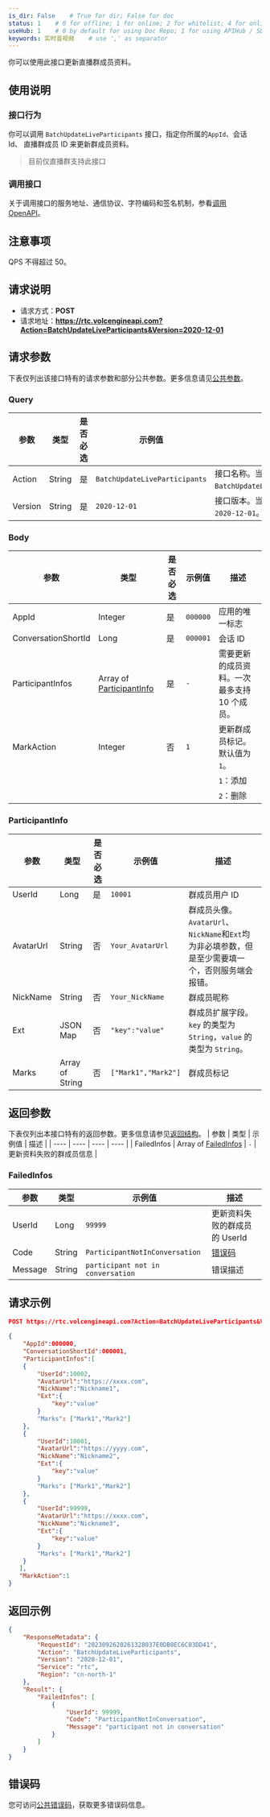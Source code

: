 ```yaml
---
is_dir: False    # True for dir; False for doc
status: 1    # 0 for offline; 1 for online; 2 for whitelist; 4 for online but hidden in TOC
useHub: 1    # 0 by default for using Doc Repo; 1 for using APIHub / SDKHub.
keywords: 实时音视频    # use ',' as separator
---
```


你可以使用此接口更新直播群成员资料。
## 使用说明
### 接口行为

你可以调用 `BatchUpdateLiveParticipants` 接口，指定你所属的`AppId`、会话 Id、 直播群成员 ID 来更新群成员资料。

> 目前仅直播群支持此接口

### 调用接口

关于调用接口的服务地址、通信协议、字符编码和签名机制，参看[调用 OpenAPI](https://www.volcengine.com/docs/6348/412251)。
## 注意事项
QPS 不得超过 50。
## 请求说明
- 请求方式：**POST**
- 请求地址：**https://rtc.volcengineapi.com?Action=BatchUpdateLiveParticipants&Version=2020-12-01**
## 请求参数
下表仅列出该接口特有的请求参数和部分公共参数。更多信息请见[公共参数](412251#public)。
### Query
| 参数 | 类型 | 是否必选 | 示例值 | 描述 |
| ---- | ---- | ---- | ---- | ---- |
| Action | String | 是 | `BatchUpdateLiveParticipants` | 接口名称。当前 API 的名称为 `BatchUpdateLiveParticipants`。 |
| Version | String | 是 | `2020-12-01` | 接口版本。当前 API 的版本为 `2020-12-01`。 |
### Body
| 参数 | 类型 | 是否必选 | 示例值 | 描述 |
| ---- | ---- | ---- | ---- | ---- |
| AppId | Integer | 是 | `000000` | 应用的唯一标志 |
| ConversationShortId | Long | 是 | `000001` | 会话 ID |
| ParticipantInfos | Array of [ParticipantInfo](#participantinfo) | 是 | `-` | 需要更新的成员资料。一次最多支持 10 个成员。 |
| MarkAction | Integer | 否 | `1` | 更新群成员标记。默认值为 `1`。 |\
|  |  |  |  | `1`：添加  |\
|  |  |  |  | `2`：删除 |

### ParticipantInfo

| 参数 | 类型 | 是否必选 | 示例值 | 描述 |
| ---- | ---- | ---- | ---- | ---- |
| UserId | Long | 是 | `10001` | 群成员用户 ID |
| AvatarUrl | String | 否 | `Your_AvatarUrl` | 群成员头像。`AvatarUrl`、`NickName`和`Ext`均为非必填参数，但是至少需要填一个，否则服务端会报错。 |
| NickName | String | 否 | `Your_NickName` | 群成员昵称 |
| Ext | JSON Map | 否 | `"key":"value"` | 群成员扩展字段。`key` 的类型为 `String`，`value` 的类型为 `String`。 |
| Marks | Array of String | 否 | `["Mark1","Mark2"]` | 群成员标记 |
## 返回参数
下表仅列出本接口特有的返回参数。更多信息请参见[返回结构](https://www.volcengine.com/docs/6348/192711#baseresponse)。
| 参数 | 类型 | 示例值 | 描述 |
| ---- | ---- | ---- | ---- |
| FailedInfos | Array of [FailedInfos](#failedinfos) | `-` | 更新资料失败的群成员信息 |

### FailedInfos

| 参数 | 类型 | 示例值 | 描述 |
| ---- | ---- | ---- | ---- |
| UserId | Long | `99999` | 更新资料失败的群成员的 UserId |
| Code | String | `ParticipantNotInConversation` | [错误码](https://www.volcengine.com/docs/6348/412253) |
| Message | String | `participant not in conversation` | 错误描述 |
## 请求示例
```json
POST https://rtc.volcengineapi.com?Action=BatchUpdateLiveParticipants&Version=2020-12-01

{
    "AppId":000000,
    "ConversationShortId":000001,
    "ParticipantInfos":[
    {
        "UserId":10002,
        "AvatarUrl":"https://xxxx.com",
        "NickName":"Nickname1",
        "Ext":{
            "key":"value"
        }
        "Marks": ["Mark1","Mark2"]
    },
    {
        "UserId":10001,
        "AvatarUrl":"https://yyyy.com",
        "NickName":"Nickname2",
        "Ext":{
            "key":"value"
        }
        "Marks": ["Mark1","Mark2"]
    },
    {
        "UserId":99999,
        "AvatarUrl":"https://xxxx.com",
        "NickName":"Nickname3",
        "Ext":{
            "key":"value"
        }
        "Marks": ["Mark1","Mark2"]
    }
   ],
   "MarkAction":1
}
```
## 返回示例
```json
{
    "ResponseMetadata": {
        "RequestId": "2023092620261328037E0DB0EC6C03DD41",
        "Action": "BatchUpdateLiveParticipants",
        "Version": "2020-12-01",
        "Service": "rtc",
        "Region": "cn-north-1"
    },
    "Result": {
        "FailedInfos": [
            {
                "UserId": 99999,
                "Code": "ParticipantNotInConversation",
                "Message": "participant not in conversation"
            }
        ]
    }
}
```

## 错误码
您可访问[公共错误码](https://www.volcengine.com/docs/6348/412253)，获取更多错误码信息。
